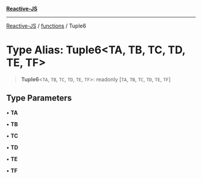 [**Reactive-JS**](../../README.md)

***

[Reactive-JS](../../README.md) / [functions](../README.md) / Tuple6

# Type Alias: Tuple6\<TA, TB, TC, TD, TE, TF\>

> **Tuple6**\<`TA`, `TB`, `TC`, `TD`, `TE`, `TF`\>: readonly \[`TA`, `TB`, `TC`, `TD`, `TE`, `TF`\]

## Type Parameters

• **TA**

• **TB**

• **TC**

• **TD**

• **TE**

• **TF**
